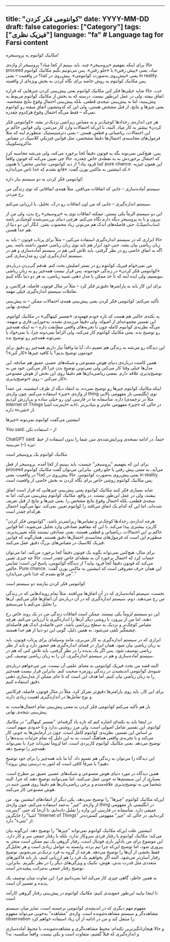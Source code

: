 
---
title: "کوانتومی فکر کردن"
date: YYYY-MM-DD
draft: false
categories: ["Category"]
tags: ["فیزیک نظری"]
language: "fa"  # Language tag for Farsi content
---

مکانیک کوانتوم یه پروسیجره!

حالا برای اینکه بفهمیم «پروسیجر» چیه، باید ببینیم از کجا میاد؟ پروسیجر از واژه‌ی proceed میاد، یعنی «پیش رفتن» یا «جلو رفتن». پس می‌تونیم بگیم مکانیک کوانتوم یعنی «پیش‌روی به‌صورت کوانتومی». پیش‌روی در کجا؟ در واقعیت – یعنی in reality. پس مکانیک کوانتوم یه روش خاصه برای نگاه کردن به بخش ویژه‌ای از واقعیته.

خب، حالا شاید خیلی‌ها فکر کنن مکانیک کوانتوم یعنی پیش‌بینی کردن چیزهایی که قراره اتفاق بیفته. ولی در عمل این‌طور نیست. درسته که یه بخش از مکانیک کوانتوم مربوط به پیش‌بینیه، اما نه پیش‌بینی نتیجه‌ی قطعی، بلکه پیش‌بینی احتمالِ وقوعِ نتایج مشخصه. یعنی چیزها و نتایج، از قبل مشخص هستن، ولی این که کدومشون اتفاق میفته رو کوانتوم نمی‌گه – فقط می‌گه احتمال وقوع هرکدوم چقدره.

هر چی اندازه‌ی رخدادها کوچیک‌تر و به مقیاس زیراتمی نزدیک‌تر بشه، «کوانتومی فکر کردن» بیشتر به کار میاد. البته، با این‌که احتمالات وارد کار می‌شن، ولی قوانین حاکم بر این احتمالات، ریاضیاتی و قطعی هستن – یعنی دترمینیستیک. منظورم اینه که مثلاً فرمول‌های محاسبه‌ی احتمال‌ها دقیقاً مشخصن، مثل قوانین فیزیکیِ کلاسیک در مقیاس ماکروسکوپیک.

پس، هیچ‌کس نمی‌تونه بگه یه فوتون دقیقاً کجا برخورد می‌کنه، ولی می‌شه محاسبه کرد که احتمال برخوردش به یه نقطه‌ی خاص چقدره. حالا چی تعیین می‌کنه که فوتون واقعاً کجا فرود بیاد؟ از دید کوانتومی: شانس محض! یا همون pure chance. این همون چیزیه که انیشتین به ماکس بورن گفت: «قانع نشدم که خدا تاس می‌اندازه.»

کوانتومی فکر کردن به دو سیستم نیاز داره:

سیستم آماده‌سازی – جایی که اتفاقات می‌افتن. مثلاً همه‌ی اتفاقاتی که توی زندگی من رخ می‌دن.

سیستم اندازه‌گیری – جایی که من اون اتفاقات رو درک، تحلیل، یا ارزیابی می‌کنم.

این دو سیستم الزماً یکی نیستن. ممکنه اتفاقات توی یه «پروسیجر» رخ بدن، ولی من از بیرون و با یه پروسیجر دیگه دارم نگاه می‌کنم. هرچی دنیای بررسی‌شده کوچیک‌تر باشه (ساب‌اتمیک)، حتی فاصله‌های اندک هم می‌تونن زیاد محسوب بشن. انگار این دو دنیا از هم جدا هستن.

حالا ابزاری که در سیستم اندازه‌گیری استفاده می‌کنی – مثلاً برای پرتاب فوتون – باید به زبان ریاضی بیان بشه. حتی خود ابزار هم باید توی زبان ریاضی حضور داشته باشه. پس اگه یه اتفاق خاصی رو در نظر گرفتی، باید تلاش کنی هم در سیستم آماده‌سازی و هم در سیستم اندازه‌گیری اون رو مدل‌سازی کنی.

من نمی‌خوام فیزیک کوانتوم رو در بستر اصلیش بحث کنم. هدفم گپ‌زدن درباره‌ی «کوانتومی فکر کردن» در زندگی خودمونه. پس قرار نیست همه‌چیز رو به زبان ریاضی بنویسیم، ولی ایده اینه که تا حد ممکن با مدل ذهنی شبیه ریاضی، به هر دو دنیا نگاه کنیم.

برای این کار باید به پارامترها دقیق‌تر فکر کرد – مثلاً در مثال فوتون، فاصله، فرکانس، و تعاملات سیستم اندازه‌گیری خیلی مهمه.

تأکید می‌کنم:
کوانتومی فکر کردن یعنی پیش‌بینی همه‌ی احتمالات ممکن – نه پیش‌بینی نتیجه‌ی نهایی!

یه نکته‌ی جالبی هم هست که تازه خودم فهمیدم: «تفسیر کپنهاگی» در مکانیک کوانتوم. این تفسیر مجموعه‌ای از اصوله، ولی دقیقاً مرزبندی نشده، یه‌جورایی فازی و مبهمه. می‌گه نظریه‌ی کوانتوم کامله چون با تجربه‌های واقعی مطابقت داره – نه اینکه همه‌چیز رو توضیح بده. یعنی مکانیک کوانتوم کار می‌کنه، ولی الزاماً نمی‌دونه چرا، یا نمی‌خواد یا نمی‌تونه همه‌چیز رو توضیح بده.

این دیدگاه رو می‌شه به زندگی هم تعمیم داد: آیا ما واقعاً نیاز داریم همه‌چیز رو دقیق برای خودمون توضیح بدیم؟ یا کافیه چیزها «کار کنن»؟

همین کامنت درباره‌ی دنیای هوش مصنوعی و شبکه‌های عصبی عمیق هم صادقه. این مدل‌ها خیلی وقتا کار می‌کنن ولی نمی‌تونن توضیح بدن چرا کار می‌کنن. خود من به توضیح‌پذیری علاقه دارم. بعضی ریاضی‌دان‌ها هم دقیقاً روی این بخش از هوش مصنوعی کار می‌کنن – روی «توضیح‌پذیری».

اینکه مکانیک کوانتوم چیزها رو توضیح نمی‌ده، یه انتقاد دیگه از طرف انیشتینه. من عمداً از واژه‌ی «چیز» استفاده می‌کنم، چون واژه‌ی thing توی انگلیسی بار مفهومی بالایی داره. متأسفانه ما در فارسی اون رو خیلی ساده و بی‌ارزش کردیم (مثلاً در ترجمه‌ی Internet of Things به «اینترنت اشیا»)، در حالی که «چیز» مفهومی عام‌تر و بنیادین‌تر از «شیء» داره.

انیشتین می‌گفت کوانتوم نمی‌تونه «چیزها







You said:
از  –  استفاده نکن


ChatGPT said:
حتماً، در ادامه نسخه‌ی ویرایش‌شده‌ی متن شما را بدون استفاده از خط تیره (–) می‌بینید:

مکانیک کوانتوم یک پروسیجر است

برای این که بفهمیم "پروسیجر" چیست، باید ببینیم از کجا آمده. پروسیجر از فعل proceed می‌آید، به معنی پیش رفتن یا جلو رفتن. بنابراین می‌توان گفت مکانیک کوانتوم یعنی پیش‌روی به‌صورت کوانتومی. حالا پیش‌روی در کجا؟ در واقعیت، یعنی in reality. پس مکانیک کوانتوم روشی خاص برای نگاه کردن به بخش خاصی از واقعیت است.

شاید بسیاری فکر کنند مکانیک کوانتوم یعنی پیش‌بینی چیزهایی که قرار است اتفاق بیفتند، ولی در عمل این‌طور نیست. در واقع، مکانیک کوانتوم پیش‌بینی می‌کند، اما نه نتیجه‌ی قطعی، بلکه احتمال وقوع نتایج مشخص را. یعنی چیزها و نتایج از قبل تعریف شده‌اند، اما این که کدام یک اتفاق می‌افتد را کوانتوم تعیین نمی‌کند. تنها می‌گوید احتمال هرکدام چقدر است.

هرچه اندازه‌ی رخدادها کوچک‌تر و مقیاس‌ها زیراتمی‌تر باشد، "کوانتومی فکر کردن" کاربرد بیشتری پیدا می‌کند. با این که مفاهیم تصادفی وارد تحلیل می‌شوند، اما قوانین حاکم بر این احتمالات، ریاضیاتی و قطعی هستند، یعنی تصادفی نیستند بلکه تعیین‌پذیرند. منظورم این است که فرمول‌های محاسبه‌ی احتمال‌ها دقیق هستند، همان‌گونه که قوانین فیزیک کلاسیک در مقیاس‌های بزرگ دقیق عمل می‌کنند.

برای مثال، هیچ‌کس نمی‌تواند بگوید یک فوتون دقیقاً کجا برخورد می‌کند، اما می‌توان حساب کرد که احتمال برخورد آن به نقطه‌ای خاص چقدر است. حالا چه چیزی تعیین می‌کند که فوتون دقیقاً کجا فرود بیاید؟ از دیدگاه کوانتومی، پاسخ این است: شانس خالص. Pure chance. این همان حرف معروفی است که انیشتین به ماکس بورن گفت: "من قانع نشدم که خدا تاس می‌اندازد."

کوانتومی فکر کردن نیازمند دو سیستم است

نخست، سیستم آماده‌سازی که در آن اتفاق‌ها می‌افتند. مثلاً تمام رویدادهایی که در زندگی من رخ می‌دهند.
دوم، سیستم اندازه‌گیری که در آن درباره‌ی آن اتفاق‌ها فکر می‌کنم، آن‌ها را تحلیل می‌کنم یا می‌سنجم.

این دو سیستم لزوماً یکی نیستند. ممکن است اتفاقات زندگی من در یک روند خاص رخ دهند، اما من از بیرون، با روشی دیگر آن‌ها را اندازه‌گیری یا ارزیابی می‌کنم. هرچه مقیاس کوچک‌تر و نزدیک به سطح زیراتمی باشد، حتی فاصله‌ی اندک هم فاصله‌ای چشمگیر تلقی می‌شود. به همین دلیل، گویی این دو دنیا از هم جدا هستند.

ابزاری که در سیستم اندازه‌گیری به کار می‌بری، مانند وسیله‌ای برای پرتاب فوتون، باید به زبان ریاضی بیان شود. همان ابزار در فضای اندازه‌گیری هم حضور دارد و باید از نظر ریاضی توصیف شود. پس اگر یک پدیده را در نظر گرفتی، باید تلاش کنی که هم در سیستم آماده‌سازی و هم در سیستم اندازه‌گیری، آن را به زبان ریاضی توصیف کنی.

البته قصد من بحث فیزیک کوانتومی به معنای علمی آن نیست. من می‌خواهم درباره‌ی شیوه‌ی کوانتومی اندیشیدن در زندگی روزمره صحبت کنم. بنابراین قرار نیست همه‌چیز را به زبان ریاضی بیان کنیم. اما هدف این است که تا جای ممکن از مدل‌سازی ذهنی دقیق استفاده کنیم.

برای این کار، باید روی پارامترها دقیق‌تر تمرکز کرد. مثلاً در مثال فوتون، فاصله، فرکانس و نوع تعامل‌ها در اندازه‌گیری اهمیت زیادی دارند.

باز هم تأکید می‌کنم
کوانتومی فکر کردن به معنی پیش‌بینی تمام احتمال‌هاست، نه پیش‌بینی نتیجه‌ی نهایی.

در اینجا باید به نکته‌ای اشاره کنم که تازه یاد گرفته‌ام: "تفسیر کپنهاگی" در مکانیک کوانتوم. این تفسیر شامل اصولی است، ولی مرز روشنی ندارد و تا حدودی مبهم است. بر اساس این تفسیر، نظریه‌ی کوانتوم کامل است، چون در آزمایش‌ها به خوبی کار می‌کند و با تجربه‌ی واقعی هماهنگ است، نه به این دلیل که تمام جزئیات پدیده‌ها را توضیح می‌دهد. یعنی مکانیک کوانتوم کاربردی است، اما لزوماً نمی‌داند چرا، یا نمی‌تواند همه‌چیز را توضیح دهد.

این دیدگاه را می‌توان به زندگی هم تعمیم داد. آیا ما باید همه‌چیز را برای خود توضیح دهیم؟ یا صرفاً کافی است که امور به درستی پیش بروند؟

همین دیدگاه در مورد دنیای هوش مصنوعی و شبکه‌های عصبی عمیق نیز مطرح است. بسیاری از این سیستم‌ها به خوبی عمل می‌کنند، اما نمی‌توانند توضیح دهند که چرا. البته شخصاً من به توضیح‌پذیری علاقه‌مندم و برخی ریاضی‌دان‌ها هم دقیقاً روی همین جنبه در هوش مصنوعی کار می‌کنند.

این‌که مکانیک کوانتوم "چیزها" را توضیح نمی‌دهد، یکی دیگر از انتقادهای انیشتین بود. من از واژه‌ی "چیز" به‌عمد استفاده می‌کنم، چون واژه‌ی thing در انگلیسی بار مفهومی عمیقی دارد. متأسفانه در فارسی این واژه را تقلیل داده‌ایم، تا آن‌جا که حتی "اینترنت اشیا" را جایگزین "Internet of Things" کرده‌ایم، در حالی که "چیز" مفهومی گسترده‌تر از "شیء" دارد.

انیشتین علت این‌که مکانیک کوانتوم نمی‌تواند "چیزها" را توضیح دهد، این‌گونه بیان می‌کند: مکانیک کوانتوم با رفتار فردی سروکار ندارد، بلکه با رفتار جمعی سر و کار دارد. این موضوع برای من یادآور بازی فوتبال است. رفتار گروهی یک تیم ممکن است منجر به پیروزی شود، اما توضیح این‌که چرا تیم برده، وابسته به عوامل زیادی است و هر تحلیل‌گر فقط بخشی از آن‌ها را توضیح می‌دهد. هرچه از گروه به فرد نزدیک‌تر می‌شویم، توضیح رفتار آسان‌تر می‌شود. البته اگر بخواهیم یک فرد را هم ارزیابی کنیم، باز باید فاکتورهای متعددی مثل قدرت بدنی، هوش، تکنیک و ویژگی‌های دیگر را در نظر بگیریم. بنابراین، توضیح رفتار جمعی به‌مراتب پیچیده‌تر است.

به همین خاطر، گاهی چیزی کار می‌کند اما نمی‌دانیم چرا. این تفاوت میان توصیف یک پدیده و تفسیر آن است.

تا اینجا بیایید این‌طور جمع‌بندی کنیم: مکانیک کوانتوم در پیش‌بینی رفتار گروهی کارآمد است.

مفهوم مهم دیگری که در اندیشه‌ی کوانتومی برجسته است، تمایز میان سیستم مشاهده‌گر و سیستم مشاهده‌شونده است. واژه‌ی "مشاهده" به‌خوبی می‌تواند مفهوم observation را منتقل کند و من در ادامه از آن زیاد استفاده خواهم کرد.

و حالا هیجان‌انگیزترین نکته‌ام: محیط مشاهده‌گری و مشاهده‌شونده، با محیط آماده‌سازی و اندازه‌گیری که قبلاً گفتیم، متفاوت است و یکی نیست. واقعاً سکسیه، نه؟

<!--
مکانیک کوانتوم یه پروسیجیره! حالا برای این که بفهمیم پروسیجر چیه باید ببینم پروسیجر از کجا میاد؟ پروسیجر از پروسید میاد، یعنی پیش رفتن یا جلو رفتن. پس میشه کوانتومی پیش رفت! در کجا؟ در واقعیت به پیش رفت یعنی در reality. پس مکانیک کوانتوم یه روش خاص برای نگاه کردن به بخش ویژه ای از واقعیته. خب حالا شاید خیلی ها فکر کنن، مکانیک کوانتوم، پیشبینی یا پریدیکشن چیزایی هست که قراره اتفاق بیفته! ولی در عمل این نیست! در واقع بخش پیشبینیش درسته ولی پیشبینی احتمال های چیزهای معین هست یا نتایج معین هست. پس چیزاها و نتایج معین هست! این که پیش بینی کنیم کدوم اتفاق می افته کار کوانتوم نیست بلکه پیشبینی احتمال هر یک از این نتایج یا چیزها کار کوانتومه. حالا هر چه قدر اندازه رخداد ها و چیزها کوچیک بشه، کوانتومی فکر کردن بیشتر به کار میاد. خب احتمالات و قوانین ریاضیاتی حاکم بر احتمالات که قطعی هستن یعنی تصادفی نیست یعنی دترمینیستیک هستن. منظورم اینه که فرمول های محاسبه احتمالا ریجیده همون جور که قوانین ماکروسکوپیک قطعیه بعضی جاها.  پس بهتره این جوری بگم که هیشکی نمیتونه بگه یک فوتون کجا برخورد میکنه ولی میشه محاسبه کرد که فوتون با چه احتمالی یه جای خاص برخورد میکنه. حالا چی تعیین میکنه که یه فوتون کجا فرود میاد؟ کوانتومی فکر کردن جوابش اینه که: شانسِ محض شانس خالص Pure chance! این همون کامنتی هست که انیشتین به ماکس بورن گفت: من قانع شدم که خدا تاس نمی اندازد.

خب کوانتومی فکر کردن دو تا سیستم  نیاز داره. یکی سیستم آماده سازی و یکی سیستم اندازه گیری. سیستم آماده سازی جایی هست که داره اتفاقات می افته، تمام اتفاقایی که مثلا برای من رخ داده  تو زندیگم یا اتفاقای خاصی که داره برام می افته. یه سیستم یا یه محیط دیگه من نیاز دارم که حالا در مورد اتفاقا فکر کنم یا محاسبه کنم و یا ارزیابیشون کنم. لزوما سیستم اندازه گیری من همون سیستمی نیست که داره اتفاقا اونجا میافته. ساده ترش این که ممکنه اتفاقات زندگی من داره با یه پروسیجری رخ میده ولی من دارم با نگاه بیرونی از محیط اندازه گیری با یه پروسیجر دیگه اون رو اندازه میگیرم یا ارزیابی میکنم. هر چه قدر دنیای کوچیک تر و ساب اتمیک باشه، اندک فاصله هم فاصله زیادی محسوب میشه. پس میشه گفت این دو محیط خیلی از هم دورن و در واقع هیچ ربطی به هم ندارن یه جورایی!


حالا بعدش آپارتوسی که داری تو سیستم اندازه گیری در نظر میگیری مثلا همون پرتاب فوتون را باید یه جوری به زبان ریاضی بیان کنیم.  حالا همین آپارتوسی که داری بررسی میکنی در دنیای اندازه گیری هم حضور داره اونجا هم باید به زبان ریاضی بیان بشه. پس مثلا اگر یه اتفاقی رو در نظر گرفتی باید سعی کنی در هر دو سیستم اماده سازی و اندازه گیری، به زبون ریاضی بیان کنی. حالا من که نمیخوام فیزیک کوانتوم رو در کانتکست اصلی خودش بحث کنم. من میخوام  در مورد رویکرد کوانتومی فکر کردن در زندگی خودمون گپ بزنم. پس قرار نیست ما همه چیو به زبان ریاضی تبدیل کنیم که اصلا یه چیز تخیلی هست نه؟ ولی غرض این که تا جایی که بشه بهش مثل یه مدل ریاضی نگاه کنیم. در هر دو دنیا! برای این کار باید بیشتر به پارامترها دقیق فکر کنیم. مثلا در مثال فوتون، فاصله و فرکانس و … مهمه تا بشه به زبون ریاضی بیانش کرد. یه چیز دیگه که مهم هست اینستراکشن های اندازه گیری آزمایش هست. 

بازم هم تاکید میکنم، کوانتومی فکر کردن، به معنی پیشبینی تمامی احتمالات هست و نه پیشبینی نتیجه! 


خب اینجا من باید در مورد یه اصلاحی بگم که خودم هم تازه باد گرفتمش: تفسیر کپنهاگی که که یه سری اصول داره ولی خیلی مرز معینی ندازه و یه جورایی فازی و مبهمه. تفسیر کپنهاگی مکانیک کوانتوم میگه که تیوری کامله چون در هر آزمایشی کار میکنه یعنی با تجربه واقعی کوریلیت میکنه و نه به خاطر اینکه میاد تمام جزئیات اتفاق رو توضیح بده. یعنی مکانیم کوانتوم کار میکنه ولی لزوما نمیدونه جرا و با نیمخواد توضیح بده همه چی رو یا نمی تونه. این همون چیزی هست که تو زندگی هم باهاش میتونیم از این نقطه نظر و پرسپکتیو ببینم. این که ما باید همه چی رو توضیح بدیم به خودمون و یا این که داشتن جزئیات تمام در مرود یه چی مهمه یا نیازه؟ یا صرفا باید جوری هر کاری رو مدیریت و پیش برد که کار کنه؟! 

خب همین کامنت مثلا به دنیای همشو مصنوعی و شبکه های عصبی عمیق هم وارده که بیشتر این ها کار می کنه ولی نمیتونه توضیح بده چرا کار میکنه هر چند خود من شخضا به توضیحش علاقه دارم و ریاضی دان های خاضی هم هستم که روی قستمت توضیح پذیری شبکه های عصبی یا روش های دیگه هوش مصنوعی می پردازه. این عدم توضیح دادن مکانیم کوانتوم، کامنت و نقدر دیگه ای از انیشتین بود: مکانیم کوانتوم چیزها رو توضیح نمی ده. من عمدا دارم از واژه چیز استفاده میکنم. چون thing خیلی واژه مهمیه تو انکلیسی که شوربختانه در فارسی به درجه ای از بی ارزشی رسیده تا به حدی که مثلا به اینترنت  چیزها علاقه نشون داده شده که بگن اینترنت اشیا ولی چیز مفهوم فراگیر تری هست نسبت به شی. در واقع ما با subsumtion طفیم اینجا یعنی شی سابسام میشه با چیز. انیشتین علت این که کوانوتم چیزها رو توضیخ نمیده رو جنین عنوان می کنه که کوانتوم با رفتار انفرادی طرف نیشت بلکه با رفتار گروهی طرفه. خب خیلی ساده ار فکر میکنم و اصلا با کوانتوم کاری ندارم. رفتار گروهیی منو یاد بازی فوتبال میندازه. یه رفتار فوتبالی میتونه منجر بهشه مثلا یه تیم ببره. ولی وقتی میخواهیم توضیح بدیم که چرا تیم برده مولفه های زیادی درگیره و هر منتقد یا هواداری فوتبالی فقط میتونه بعضی از مولفه ها رو توضیح بده و تمام اون رو. ولی هر چه قدر از گروه به فرد نزدیک میشیم این کار راحت تره و راحت میشه توضیح داد. هر چند وقتی خود یک فرد رو هم میخوای ارزیابی کنی دوباره، زیر مولفه های زیادی میاد تو کار که دولتره خودش این فرده ساب سام میکنه چیزای کوجیکتر رو مثل قدرت بدین، هوش، تکینیک هران جیز عجیب عریب دیگه اگه بخواهیم واقعا قضیه رو برک دان کنیم. پس درواقع انگار وقتی رفتار گروهی میشه توضیح رفتار سخت میشه و اینگار پیچیدگی بیشتر میشه. جوری که یه چیزی کار میکنه ولی نمی دونیم چرا! این بماند توضیح یه پدیده یا یه چیز در کوتیشن یه چیزه و تفسیرش یه چیز دیگه.

پس تا این جا بیاین این جوری با هم تا کنیم که مکانیک کوانتوم در پیشگویی رفتار گروهی کار درسته! 
یه مفهوم مهم دیگ های هست که کوانتومی فکر کردن روش تاکید داره اینه که  سیستم مشاهده شده و مشاهده گر با هم فرق دارن و جدا هستن. ایم واژه مشاهده فکر کنم میتونه اصل مطلب observation رو برسونه و من ازش زیاد استفاده خواهم کرد. حالا هیجان انگیز ترین حرفم اینه: این محیط مشاهده گری و مشاهده شدن با محیط اماده سازی و اندازه گیری که قبلا گفتم فرق دارن و یکی نیستن! سکسیه نه؟
-->